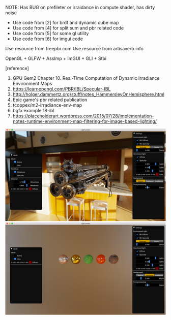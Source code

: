 NOTE: Has BUG on prefileter or irraidance in compute shader, has dirty noise

* Use code from [2] for brdf and dynamic cube map
* Use code from [4] for split sum and pbr related code
* Use code from [5] for some gl utility
* Use code from [6] for imgui code

Use resource from freepbr.com
Use resource from artisaverb.info

OpenGL + GLFW + AssImp + ImGUI + GLI + Stbi 

[reference]
1. GPU Gem2 Chapter 10. Real-Time Computation of Dynamic Irradiance Environment Maps
2. https://learnopengl.com/PBR/IBL/Specular-IBL
3. http://holger.dammertz.org/stuff/notes_HammersleyOnHemisphere.html
4. Epic game's pbr related publication
5. tcoppex/m2-irradiance-env-map
6. bgfx example 18-ibl
7. https://placeholderart.wordpress.com/2015/07/28/implementation-notes-runtime-environment-map-filtering-for-image-based-lighting/

[![link text](./screenshots/pistol.jpg)](./screenshots/pistol.jpg)
[![link text](./screenshots/orbs.jpg)](./screenshots/orbs.jpg)



